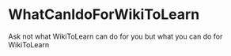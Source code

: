 # WhatCanIdoForWikiToLearn
Ask not what WikiToLearn can do for you but what you can do for WikiToLearn
